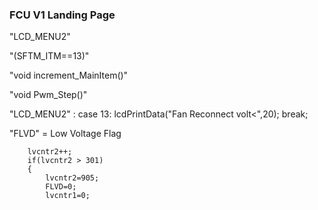 ### FCU V1 Landing Page

"LCD_MENU2"

"(SFTM_ITM==13)"

"void increment_MainItem()"

"void Pwm_Step()"

"LCD_MENU2" : 
				case 13:
	  			lcdPrintData("Fan Reconnect volt<",20);
	  			break;

"FLVD" = Low Voltage Flag

		lvcntr2++;
		if(lvcntr2 > 301)
		{
			lvcntr2=905;
			FLVD=0;
			lvcntr1=0;


